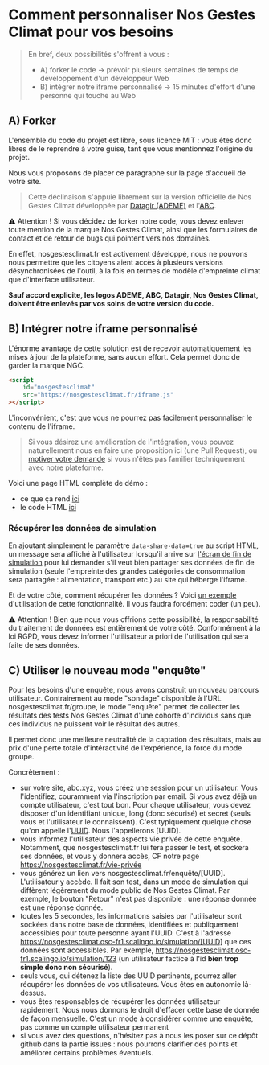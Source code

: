 # Comment personnaliser Nos Gestes Climat pour vos besoins

> En bref, deux possibilités s'offrent à vous :
>
> -   A) forker le code -> prévoir plusieurs semaines de temps de développement d'un développeur Web
> -   B) intégrer notre iframe personnalisé -> 15 minutes d'effort d'une personne qui touche au Web

## A) Forker

L'ensemble du code du projet est libre, sous licence MIT : vous êtes donc libres de le reprendre à votre guise, tant que vous mentionnez l'origine du projet.

Nous vous proposons de placer ce paragraphe sur la page d'accueil de votre site.

> Cette déclinaison s'appuie librement sur la version officielle de Nos Gestes Climat développée par [Datagir (ADEME)](datagir.ademe.fr) et l'[ABC](https://associationbilancarbone.fr).

⚠️ Attention ! Si vous décidez de forker notre code, vous devez enlever toute mention de la marque Nos Gestes Climat, ainsi que les formulaires de contact et de retour de bugs qui pointent vers nos domaines.

En effet, nosgestesclimat.fr est activement développé, nous ne pouvons nous permettre que les citoyens aient accès à plusieurs versions désynchronisées de l'outil, à la fois en termes de modèle d'empreinte climat que d'interface utilisateur.

**Sauf accord explicite, les logos ADEME, ABC, Datagir, Nos Gestes Climat, doivent être enlevés par vos soins de votre version du code.**

## B) Intégrer notre iframe personnalisé

L'énorme avantage de cette solution est de recevoir automatiquement les mises à jour de la plateforme, sans aucun effort. Cela permet donc de garder la marque NGC.

```html
<script
    id="nosgestesclimat"
    src="https://nosgestesclimat.fr/iframe.js"
></script>
```

L'inconvénient, c'est que vous ne pourrez pas facilement personnaliser le contenu de l'iframe.

> Si vous désirez une amélioration de l'intégration, vous pouvez naturellement nous en faire une proposition ici (une Pull Request), ou [motiver votre demande](https://github.com/datagir/nosgestesclimat-site/issues/new) si vous n'êtes pas familier techniquement avec notre plateforme.

Voici une page HTML complète de démo :

-   ce que ça rend [ici](https://nosgestesclimat.fr/demo-iframe.html)
-   le code HTML [ici](https://github.com/datagir/nosgestesclimat-site/blob/master/dist/demo-iframe.html)

### Récupérer les données de simulation

En ajoutant simplement le paramètre `data-share-data=true` au script HTML, un message sera affiché à l'utilisateur lorsqu'il arrive sur [l'écran de fin de simulation](https://nosgestesclimat.fr/fin?details=a2.87t2.59l2.19s1.11d0.64n8.22) pour lui demander s'il veut bien partager ses données de fin de simulation (seule l'empreinte des grandes catégories de consommation sera partagée : alimentation, transport etc.) au site qui héberge l'iframe.

Et de votre côté, comment récupérer les données ? Voici [un exemple](https://codesandbox.io/s/angry-rhodes-hu8ct?file=/src/ngc.js:251-267) d'utilisation de cette fonctionnalité. Il vous faudra forcément coder (un peu).

⚠️ Attention ! Bien que nous vous offrions cette possibilité, la responsabilité du traitement de données est entièrement de votre côté. Conformément à la loi RGPD, vous devez informer l'utilisateur a priori de l'utilisation qui sera faite de ses données.

## C) Utiliser le nouveau mode "enquête"

Pour les besoins d'une enquête, nous avons construit un nouveau parcours utilisateur. Contrairement au mode "sondage" disponible à l'URL nosgestesclimat.fr/groupe, le mode "enquête" permet de collecter les résultats des tests Nos Gestes Climat d'une cohorte d'individus sans que ces individus ne puissent voir le résultat des autres. 

Il permet donc une meilleure neutralité de la captation des résultats, mais au prix d'une perte totale d'intéractivité de l'expérience, la force du mode groupe. 

Concrètement : 
- sur votre site, abc.xyz, vous créez une session pour un utilisateur. Vous l'identifiez, couramment via l'inscription par email. Si vous avez déjà un compte utilisateur, c'est tout bon. Pour chaque utilisateur, vous devez disposer d'un identifiant unique, long (donc sécurisé) et secret (seuls vous et l'utilisateur le connaissent). C'est typiquement quelque chose qu'on appelle l'[UUID](https://fr.wikipedia.org/wiki/Universally_unique_identifier). Nous l'appellerons [UUID].
- vous informez l'utilisateur des aspects vie privée de cette enquête. Notamment, que nosgestesclimat.fr lui fera passer le test, et sockera ses données, et vous y donnera accès, CF notre page https://nosgestesclimat.fr/vie-privée
- vous générez un lien vers nosgestesclimat.fr/enquête/[UUID]. L'utilisateur y accède. Il fait son test, dans un mode de simulation qui diffèrent légèrement du mode public de Nos Gestes Climat. Par exemple, le bouton "Retour" n'est pas disponible : une réponse donnée est une réponse donnée. 
- toutes les 5 secondes, les informations saisies par l'utilisateur sont sockées dans notre base de données, identifiées et publiquement accessibles pour toute personne ayant l'UUID. C'est à l'adresse https://nosgestesclimat.osc-fr1.scalingo.io/simulation/[UUID] que ces données sont accessibles. Par exemple, https://nosgestesclimat.osc-fr1.scalingo.io/simulation/123 (un utilisateur factice à l'id **bien trop simple donc non sécurisé**). 
- seuls vous, qui détenez la liste des UUID pertinents, pourrez aller récupérer les données de vos utilisateurs. Vous êtes en autonomie là-dessus. 
- vous êtes responsables de récupérer les données utilisateur rapidement. Nous nous donnons le droit d'effacer cette base de donnée de façon mensuelle. C'est un mode à considérer comme une enquête, pas comme un compte utilisateur permanent
- si vous avez des questions, n'hésitez pas à nous les poser sur ce dépôt github dans la partie issues : nous pourrons clarifier des points et améliorer certains problèmes éventuels. 
